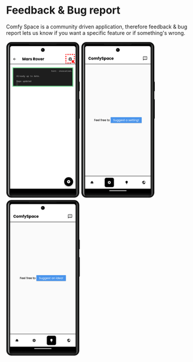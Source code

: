 # Feedback & Bug report

Comfy Space is a community driven application, therefore feedback & bug report lets us know if you want a specific feature or if something's wrong.<br>

<img src = "assets/bug/bug_step1.png" width="200"> <img src = "assets/bug/bug_step2.png" width="200"> <img src = "assets/bug/bug_step3.png" width="200"> 